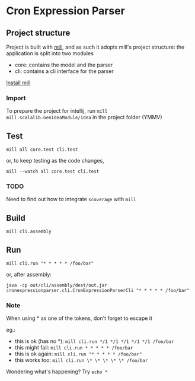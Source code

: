 # Cron Expression Parser

## Project structure

Project is built with [mill](http://www.lihaoyi.com/post/MillBetterScalaBuilds.html), and
as such it adopts mill's project structure: the application is split into two modules

* core: contains the model and the parser
* cli: contains a cli interface for the parser

[Install mill](http://www.lihaoyi.com/mill/index.html#installation)

### Import

To prepare the project for intellij, run `mill mill.scalalib.GenIdeaModule/idea`
in the project folder (YMMV)

## Test

`mill all core.test cli.test`

or, to keep testing as the code changes,

`mill --watch all core.test cli.test`

### TODO

Need to find out how to integrate `scoverage` with `mill`

## Build

`mill cli.assembly`

## Run

`mill cli.run "* * * * * /foo/bar"`

or, after assembly:

`java -cp out/cli/assembly/dest/out.jar cronexpressionparser.cli.CronExpressionParserCli "* * * * * /foo/bar"`

### Note
When using * as one of the tokens, don't forget to escape it

eg.:
- this is ok (has no *): `mill cli.run */1 */1 */1 */1 */1 /foo/bar`
- this might fail: `mill cli.run * * * * * /foo/bar`
- this is ok again: `mill cli.run "* * * * * /foo/bar"`
- this works too: `mill cli.run \* \* \* \* \* /foo/bar`

Wondering what's happening? Try `echo *`